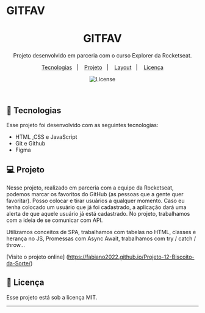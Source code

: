 # GITFAV

<h1 align="center"> GITFAV </h1>

<p align="center">
Projeto desenvolvido em parceria com o curso Explorer da Rocketseat.
</p>

<p align="center">
  <a href="#-tecnologias">Tecnologias</a>&nbsp;&nbsp;&nbsp;|&nbsp;&nbsp;&nbsp;
  <a href="#-projeto">Projeto</a>&nbsp;&nbsp;&nbsp;|&nbsp;&nbsp;&nbsp;
  <a href="#-layout">Layout</a>&nbsp;&nbsp;&nbsp;|&nbsp;&nbsp;&nbsp;
  <a href="#memo-licença">Licença</a>
</p>

<p align="center">
  <img alt="License" src="https://img.shields.io/static/v1?label=license&message=MIT&color=49AA26&labelColor=000000">
</p>

<br>


## 🚀 Tecnologias

Esse projeto foi desenvolvido com as seguintes tecnologias:

- HTML ,CSS e JavaScript  
- Git e Github
- Figma


## 💻 Projeto

Nesse projeto, realizado em parceria com a equipe da Rocketseat, podemos marcar os favoritos do GitHub (as pessoas que a gente quer favoritar). Posso colocar e tirar usuários a qualquer momento. Caso eu tenha colocado um usuário que já foi cadastrado, a aplicação dará uma alerta de que aquele usuário já está cadastrado. No projeto, trabalhamos com a ideia de se comunicar com API.

Utilizamos conceitos de SPA, trabalhamos com tabelas no HTML, classes e herança no JS, Promessas com Async Await, trabalhamos com try / catch / throw...

[Visite o projeto online] (https://fabiano2022.github.io/Projeto-12-Biscoito-da-Sorte/) 


## :memo: Licença

Esse projeto está sob a licença MIT.

---
